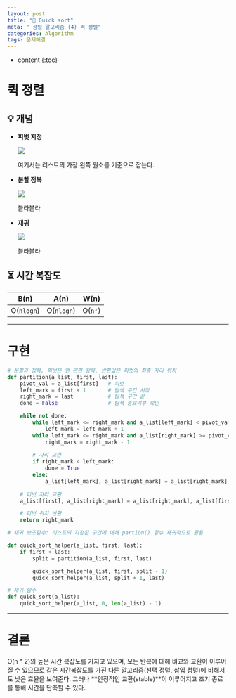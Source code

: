 ```yaml
---
layout: post
title: "🚀 Quick sort"
meta: " 정렬 알고리즘 (4) 퀵 정렬"
categories: Algorithm
tags: 문제해결
---
```




* content
{:toc}
# 퀵 정렬

## 💡 개념

- **피벗 지정**

  ![](https://runestone.academy/runestone/books/published/pythonds3/_images/firstsplit.png)

  여기서는 리스트의 가장 왼쪽 원소를 기준으로 잡는다.

- **분할 정복**

  ![](https://runestone.academy/runestone/books/published/pythonds3/_images/partitionA.png)

  블라블라

- **재귀**

  ![](https://runestone.academy/runestone/books/published/pythonds3/_images/partitionB.png)

  블라블라

## ⏳ 시간 복잡도

|    B(n)    |    A(n)    |  W(n)   |
| :--------: | :--------: | :-----: |
| O(`nlogn`) | O(`nlogn`) | O(`n²`) |

---





# 구현

```python
# 분할과 정복. 피벗은 맨 왼편 항목. 반환값은 피벗의 최종 자리 위치
def partition(a_list, first, last):
    pivot_val = a_list[first]   # 피벗
    left_mark = first + 1       # 탐색 구간 시작
    right_mark = last           # 탐색 구간 끝
    done = False                # 탐색 종료여부 확인

    while not done:
        while left_mark <= right_mark and a_list[left_mark] < pivot_val:
            left_mark = left_mark + 1
        while left_mark <= right_mark and a_list[right_mark] >= pivot_val:
            right_mark = right_mark - 1
        
        # 자리 교환
        if right_mark < left_mark:
            done = True
        else:
            a_list[left_mark], a_list[right_mark] = a_list[right_mark], a_list[left_mark]
            
    # 피벗 자리 교환
    a_list[first], a_list[right_mark] = a_list[right_mark], a_list[first]

    # 피벗 위치 반환
    return right_mark
```

```python
# 재귀 보조함수: 리스트의 지정된 구간에 대해 partion() 함수 재귀적으로 활용

def quick_sort_helper(a_list, first, last):
    if first < last:
        split = partition(a_list, first, last)

        quick_sort_helper(a_list, first, split - 1)
        quick_sort_helper(a_list, split + 1, last)
```

```python
# 재귀 함수
def quick_sort(a_list):
    quick_sort_helper(a_list, 0, len(a_list) - 1)
```

---





# 결론

O(n ^ 2)의 높은 시간 복잡도를 가지고 있으며, 모든 반복에 대해 비교와 교환이 이루어질 수 있으므로 같은 시간복잡도를 가진 다른 알고리즘(선택 정렬, 삽입 정렬)에 비해서도 낮은 효율을 보여준다. 그러나 **안정적인 교환(stable)**이 이루어지고 조기 종료를 통해 시간을 단축할 수 있다.

